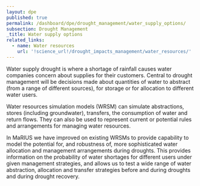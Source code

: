 ```yaml
---
layout: dpe
published: true
permalink: /dashboard/dpe/drought_management/water_supply_options/
subsection: Drought Management
_title: Water supply options
related_links:
  - name: Water resources
    url: '!science_url!/drought_impacts_management/water_resources/'
---
```

Water supply drought is where a shortage of rainfall causes water companies concern about supplies for their customers. Central to drought management will be decisions made about quantities of water to abstract (from a range of different sources), for storage or for allocation to different water users.

Water resources simulation models (WRSM) can simulate abstractions, stores (including groundwater), transfers, the consumption of water and return flows. They can also be used to represent current or potential rules and arrangements for managing water resources.

In MaRIUS we have improved on existing WRSMs to provide capability to model the potential for, and robustness of, more sophisticated water allocation and management arrangements during droughts. This provides information on the probability of water shortages for different users under given management strategies, and allows us to test a wide range of water abstraction, allocation and transfer strategies before and during droughts and during drought recovery.
